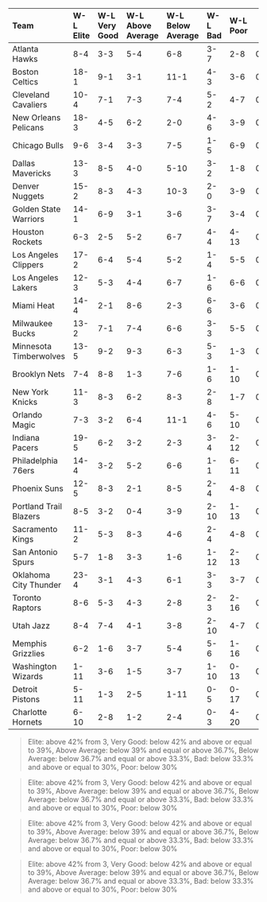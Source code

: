 | Team                   | W-L Elite   | W-L Very Good   | W-L Above Average   | W-L Below Average   | W-L Bad   | W-L Poor   |  W% Elite  |  W% Very Good  |  W% Above Average  |  W% Below Average  |  W% Bad  |  W% Poor  |
|:-----------------------|:------------|:----------------|:--------------------|:--------------------|:----------|:-----------|:----------:|:--------------:|:------------------:|:------------------:|:--------:|:---------:|
| Atlanta Hawks          | 8-4         | 3-3             | 5-4                 | 6-8                 | 3-7       | 2-8        |   0.667    |     0.500      |       0.556        |       0.429        |  0.300   |   0.200   |
| Boston Celtics         | 18-1        | 9-1             | 3-1                 | 11-1                | 4-3       | 3-6        |   0.947    |     0.900      |       0.750        |       0.917        |  0.571   |   0.333   |
| Cleveland Cavaliers    | 10-4        | 7-1             | 7-3                 | 7-4                 | 5-2       | 4-7        |   0.714    |     0.875      |       0.700        |       0.636        |  0.714   |   0.364   |
| New Orleans Pelicans   | 18-3        | 4-5             | 6-2                 | 2-0                 | 4-6       | 3-9        |   0.857    |     0.444      |       0.750        |       1.000        |  0.400   |   0.250   |
| Chicago Bulls          | 9-6         | 3-4             | 3-3                 | 7-5                 | 1-5       | 6-9        |   0.600    |     0.429      |       0.500        |       0.583        |  0.167   |   0.400   |
| Dallas Mavericks       | 13-3        | 8-5             | 4-0                 | 5-10                | 3-2       | 1-8        |   0.812    |     0.615      |       1.000        |       0.333        |  0.600   |   0.111   |
| Denver Nuggets         | 15-2        | 8-3             | 4-3                 | 10-3                | 2-0       | 3-9        |   0.882    |     0.727      |       0.571        |       0.769        |  1.000   |   0.250   |
| Golden State Warriors  | 14-1        | 6-9             | 3-1                 | 3-6                 | 3-7       | 3-4        |   0.933    |     0.400      |       0.750        |       0.333        |  0.300   |   0.429   |
| Houston Rockets        | 6-3         | 2-5             | 5-2                 | 6-7                 | 4-4       | 4-13       |   0.667    |     0.286      |       0.714        |       0.462        |  0.500   |   0.235   |
| Los Angeles Clippers   | 17-2        | 6-4             | 5-4                 | 5-2                 | 1-4       | 5-5        |   0.895    |     0.600      |       0.556        |       0.714        |  0.200   |   0.500   |
| Los Angeles Lakers     | 12-3        | 5-3             | 4-4                 | 6-7                 | 1-6       | 6-6        |   0.800    |     0.625      |       0.500        |       0.462        |  0.143   |   0.500   |
| Miami Heat             | 14-4        | 2-1             | 8-6                 | 2-3                 | 6-6       | 3-6        |   0.778    |     0.667      |       0.571        |       0.400        |  0.500   |   0.333   |
| Milwaukee Bucks        | 13-2        | 7-1             | 7-4                 | 6-6                 | 3-3       | 5-5        |   0.867    |     0.875      |       0.636        |       0.500        |  0.500   |   0.500   |
| Minnesota Timberwolves | 13-5        | 9-2             | 9-3                 | 6-3                 | 5-3       | 1-3        |   0.722    |     0.818      |       0.750        |       0.667        |  0.625   |   0.250   |
| Brooklyn Nets          | 7-4         | 8-8             | 1-3                 | 7-6                 | 1-6       | 1-10       |   0.636    |     0.500      |       0.250        |       0.538        |  0.143   |   0.091   |
| New York Knicks        | 11-3        | 8-3             | 6-2                 | 8-3                 | 2-8       | 1-7        |   0.786    |     0.727      |       0.750        |       0.727        |  0.200   |   0.125   |
| Orlando Magic          | 7-3         | 3-2             | 6-4                 | 11-1                | 4-6       | 5-10       |   0.700    |     0.600      |       0.600        |       0.917        |  0.400   |   0.333   |
| Indiana Pacers         | 19-5        | 6-2             | 3-2                 | 2-3                 | 3-4       | 2-12       |   0.792    |     0.750      |       0.600        |       0.400        |  0.429   |   0.143   |
| Philadelphia 76ers     | 14-4        | 3-2             | 5-2                 | 6-6                 | 1-1       | 6-11       |   0.778    |     0.600      |       0.714        |       0.500        |  0.500   |   0.353   |
| Phoenix Suns           | 12-5        | 8-3             | 2-1                 | 8-5                 | 2-4       | 4-8        |   0.706    |     0.727      |       0.667        |       0.615        |  0.333   |   0.333   |
| Portland Trail Blazers | 8-5         | 3-2             | 0-4                 | 3-9                 | 2-10      | 1-13       |   0.615    |     0.600      |       0.000        |       0.250        |  0.167   |   0.071   |
| Sacramento Kings       | 11-2        | 5-3             | 8-3                 | 4-6                 | 2-4       | 4-8        |   0.846    |     0.625      |       0.727        |       0.400        |  0.333   |   0.333   |
| San Antonio Spurs      | 5-7         | 1-8             | 3-3                 | 1-6                 | 1-12      | 2-13       |   0.417    |     0.111      |       0.500        |       0.143        |  0.077   |   0.133   |
| Oklahoma City Thunder  | 23-4        | 3-1             | 4-3                 | 6-1                 | 3-3       | 3-7        |   0.852    |     0.750      |       0.571        |       0.857        |  0.500   |   0.300   |
| Toronto Raptors        | 8-6         | 5-3             | 4-3                 | 2-8                 | 2-3       | 2-16       |   0.571    |     0.625      |       0.571        |       0.200        |  0.400   |   0.111   |
| Utah Jazz              | 8-4         | 7-4             | 4-1                 | 3-8                 | 2-10      | 4-7        |   0.667    |     0.636      |       0.800        |       0.273        |  0.167   |   0.364   |
| Memphis Grizzlies      | 6-2         | 1-6             | 3-7                 | 5-4                 | 5-6       | 1-16       |   0.750    |     0.143      |       0.300        |       0.556        |  0.455   |   0.059   |
| Washington Wizards     | 1-11        | 3-6             | 1-5                 | 3-7                 | 1-10      | 0-13       |   0.083    |     0.333      |       0.167        |       0.300        |  0.091   |   0.000   |
| Detroit Pistons        | 5-11        | 1-3             | 2-5                 | 1-11                | 0-5       | 0-17       |   0.312    |     0.250      |       0.286        |       0.083        |  0.000   |   0.000   |
| Charlotte Hornets      | 6-10        | 2-8             | 1-2                 | 2-4                 | 0-3       | 4-20       |   0.375    |     0.200      |       0.333        |       0.333        |  0.000   |   0.167   |

> Elite: above 42% from 3, Very Good: below 42% and above or equal to 39%, Above Average: below 39% and equal or above 36.7%, Below Average: below 36.7% and equal or above 33.3%, Bad: below 33.3% and above or equal to 30%, Poor: below 30%

> Elite: above 42% from 3, Very Good: below 42% and above or equal to 39%, Above Average: below 39% and equal or above 36.7%, Below Average: below 36.7% and equal or above 33.3%, Bad: below 33.3% and above or equal to 30%, Poor: below 30%

> Elite: above 42% from 3, Very Good: below 42% and above or equal to 39%, Above Average: below 39% and equal or above 36.7%, Below Average: below 36.7% and equal or above 33.3%, Bad: below 33.3% and above or equal to 30%, Poor: below 30%

> Elite: above 42% from 3, Very Good: below 42% and above or equal to 39%, Above Average: below 39% and equal or above 36.7%, Below Average: below 36.7% and equal or above 33.3%, Bad: below 33.3% and above or equal to 30%, Poor: below 30%